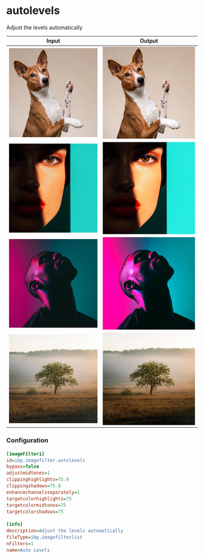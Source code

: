 # autolevels

Adjust the levels automatically

| Input | Output |
|--------|--------|
| ![dog](../assets/img_in/dog.jpg) | ![dog_autolevels](../assets/img_out/dog_autolevels.jpg) |
| ![female](../assets/img_in/female.jpg) | ![female_autolevels](../assets/img_out/female_autolevels.jpg) |
| ![male](../assets/img_in/male.jpg) | ![male_autolevels](../assets/img_out/male_autolevels.jpg) |
| ![tree](../assets/img_in/tree.jpg) | ![tree_autolevels](../assets/img_out/tree_autolevels.jpg) |

### Configuration

```ini
[imageFilter1]
id=ibp.imagefilter.autolevels
bypass=false
adjustmidtones=1
clippinghighlights=75.0
clippingshadows=75.0
enhancechannelsseparately=1
targetcolorhighlights=75
targetcolormidtones=75
targetcolorshadows=75

[info]
description=Adjust the levels automatically
fileType=ibp.imagefilterlist
nFilters=1
name=Auto Levels


```
